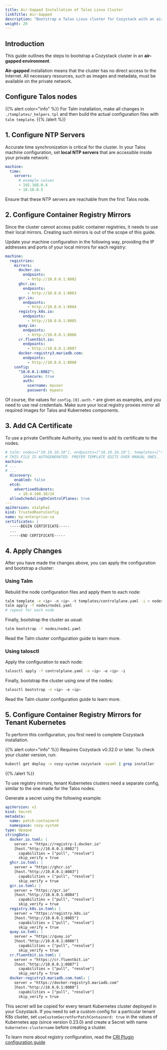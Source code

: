 ```yaml
---
title: Air-Gapped Installation of Talos Linux Cluster
linkTitle: Air-Gapped
description: "Bootstrap a Talos Linux cluster for Cozystack with an air-gapped environment"
weight: 20
---
```


## Introduction

This guide outlines the steps to bootstrap a Cozystack cluster in an **air-gapped environment**.

**Air-gapped** installation means that the cluster has no direct access to the Internet.
All necessary resources, such as images and metadata, must be available on the private network.

## Configure Talos nodes

{{% alert color="info" %}}
For Talm installation, make all changes in `./templates/_helpers.tpl` and then build the actual configuration files with `talm template`.
{{% /alert %}}

## 1. Configure NTP Servers

Accurate time synchronization is critical for the cluster.
In your Talos machine configuration, set **local NTP servers** that are accessible inside your private network:

```yaml
machine:
  time:
    servers:
      # example values
      - 192.168.0.4
      - 10.10.0.5
```

Ensure that these NTP servers are reachable from the first Talos node.

## 2. Configure Container Registry Mirrors

Since the cluster cannot access public container registries, it needs to use their local mirrors.
Creating such mirrors is out of the scope of this guide.

Update your machine configuration in the following way,
providing the IP addresses and ports of your local mirrors for each registry:

```yaml
machine:
  registries:
    mirrors:
      docker.io:
        endpoints:
          - http://10.0.0.1:8082
      ghcr.io:
        endpoints:
          - http://10.0.0.1:8083
      gcr.io:
        endpoints:
          - http://10.0.0.1:8084
      registry.k8s.io:
        endpoints:
          - http://10.0.0.1:8085
      quay.io:
        endpoints:
          - http://10.0.0.1:8086
      cr.fluentbit.io:
        endpoints:
          - http://10.0.0.1:8087
      docker-registry3.mariadb.com:
        endpoints:
          - http://10.0.0.1:8088
    config:
      "10.0.0.1:8082":
        insecure: true
        auth:
          username: myuser
          password: mypass
```

Of course, the values for `config.[0].auth.*` are given as examples, and you need to use real credentials.
Make sure your local registry proxies mirror all required images for Talos and Kubernetes components.

## 3. Add CA Certificate

To use a private Certificate Authority, you need to add its certificate to the nodes.

```yaml
# talm: nodes=["10.10.10.10"], endpoints=["10.10.10.10"], templates=["templates/controlplane.yaml"]
# THIS FILE IS AUTOGENERATED. PREFER TEMPLATE EDITS OVER MANUAL ONES.
machine:
# ...
# ...
  discovery:
    enabled: false
  etcd:
    advertisedSubnets:
      - 10.4.100.10/24
  allowSchedulingOnControlPlanes: true
---
apiVersion: v1alpha1
kind: TrustedRootsConfig
name: my-enterprise-ca
certificates: |
  -----BEGIN CERTIFICATE-----
  ...
  -----END CERTIFICATE-----
```

## 4. Apply Changes

After you have made the changes above, you can apply the configuration and bootstrap a cluster:

### Using Talm

Rebuild the node configuration files and apply them to each node:

```bash
talm template -e <ip> -n <ip> -t templates/controlplane.yaml -i > nodes/node1.yaml
talm apply -f nodes/node1.yaml
# repeat for each node
```

Finally, bootstrap the cluster as usual:

```bash
talm bootstrap -f nodes/node1.yaml
```

Read the Talm cluster configuration guide to learn more.


### Using talosctl

Apply the configuration to each node:

```bash
talosctl apply -f controlplane.yaml -n <ip> -e <ip> -i
```

Finally, bootstrap the cluster using one of the nodes:

```bash
talosctl bootstrap -n <ip> -e <ip>
```

Read the Talm cluster configuration guide to learn more.


## 5. Configure Container Registry Mirrors for Tenant Kubernetes

To perform this configuration, you first need to complete Cozystack installation.

{{% alert color="info" %}}
Requires Cozystack v0.32.0 or later. To check your cluster version, run:

```bash
kubectl get deploy -n cozy-system cozystack -oyaml | grep installer
```
{{% /alert %}}

To use registry mirrors, tenant Kubernetes clusters need a separate config,
similar to the one made for the Talos nodes.

Generate a secret using the following example:

```yaml
apiVersion: v1
kind: Secret
metadata:
  name: patch-containerd
  namespace: cozy-system
type: Opaque
stringData:
  docker.io.toml: |
    server = "https://registry-1.docker.io"
    [host."http://10.0.0.1:8082"]
      capabilities = ["pull", "resolve"]
      skip_verify = true
  ghcr.io.toml: |
    server = "https://ghcr.io"
    [host."http://10.0.0.1:8083"]
      capabilities = ["pull", "resolve"]
      skip_verify = true
  gcr.io.toml: |
    server = "https://gcr.io"
    [host."http://10.0.0.1:8084"]
      capabilities = ["pull", "resolve"]
      skip_verify = true
  registry.k8s.io.toml: |
    server = "https://registry.k8s.io"
    [host."http://10.0.0.1:8085"]
      capabilities = ["pull", "resolve"]
      skip_verify = true
  quay.io.toml: |
    server = "https://quay.io"
    [host."http://10.0.0.1:8086"]
      capabilities = ["pull", "resolve"]
      skip_verify = true
  cr.fluentbit.io.toml: |
    server = "https://cr.fluentbit.io"
    [host."http://10.0.0.1:8087"]
      capabilities = ["pull", "resolve"]
      skip_verify = true
  docker-registry3.mariadb.com.toml: |
    server = "https://docker-registry3.mariadb.com"
    [host."http://10.0.0.1:8088"]
      capabilities = ["pull", "resolve"]
      skip_verify = true
```

This secret will be copied for every tenant Kubernetes cluster deployed in your Cozystack.
If you need to set a custom config for a particular tenant K8s cluster, set `useCustomSecretForPatchContainerd: true` 
in the values of  Kubernetes app (since version 0.23.0) and create a Secret with name `kubernetes-clustername` before creating a cluster.

To learn more about registry configuration, read the [CRI Plugin configuration guide](
https://github.com/containerd/containerd/blob/main/docs/cri/config.md#registry-configuration)
